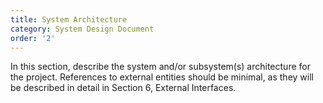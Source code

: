 ```yaml
---
title: System Architecture
category: System Design Document
order: '2'
---
```


In this section, describe the system and/or subsystem(s) architecture for the project.  References to external entities should be minimal, as they will be described in detail in Section 6, External Interfaces.
